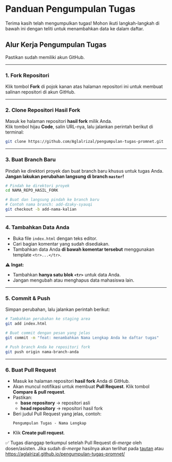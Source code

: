 # Panduan Pengumpulan Tugas

Terima kasih telah mengumpulkan tugas! Mohon ikuti langkah-langkah di bawah ini dengan teliti untuk menambahkan data ke dalam daftar.

## Alur Kerja Pengumpulan Tugas

Pastikan sudah memiliki akun GitHub.

---

### 1. Fork Repositori

Klik tombol **Fork** di pojok kanan atas halaman repositori ini untuk membuat salinan repositori di akun GitHub.

---

### 2. Clone Repositori Hasil Fork

Masuk ke halaman repositori **hasil fork** milik Anda.  
Klik tombol hijau **Code**, salin URL-nya, lalu jalankan perintah berikut di terminal:

```bash
git clone https://github.com/Aglalrizal/pengumpulan-tugas-promnet.git
```

---

### 3. Buat Branch Baru

Pindah ke direktori proyek dan buat branch baru khusus untuk tugas Anda.  
**Jangan lakukan perubahan langsung di branch `master`!**

```bash
# Pindah ke direktori proyek
cd NAMA_REPO_HASIL_FORK

# Buat dan langsung pindah ke branch baru
# Contoh nama branch: add-dzaky-syauqi
git checkout -b add-nama-kalian
```

---

### 4. Tambahkan Data Anda

- Buka file `index.html` dengan teks editor.
- Cari bagian komentar yang sudah disediakan.
- Tambahkan data Anda **di bawah komentar tersebut** menggunakan template `<tr>...</tr>`.

⚠️ **Ingat:**

- Tambahkan **hanya satu blok `<tr>`** untuk data Anda.
- Jangan mengubah atau menghapus data mahasiswa lain.

---

### 5. Commit & Push

Simpan perubahan, lalu jalankan perintah berikut:

```bash
# Tambahkan perubahan ke staging area
git add index.html

# Buat commit dengan pesan yang jelas
git commit -m "feat: menambahkan Nama Lengkap Anda ke daftar tugas"

# Push branch Anda ke repositori fork
git push origin nama-branch-anda
```

---

### 6. Buat Pull Request

- Masuk ke halaman repositori **hasil fork** Anda di GitHub.
- Akan muncul notifikasi untuk membuat **Pull Request**. Klik tombol **Compare & pull request**.
- Pastikan:
  - **base repository** → repositori asli
  - **head repository** → repositori hasil fork
- Beri judul Pull Request yang jelas, contoh:
  ```
  Pengumpulan Tugas - Nama Lengkap
  ```
- Klik **Create pull request**.

✅ Tugas dianggap terkumpul setelah Pull Request di-_merge_ oleh dosen/asisten.
Jika sudah di-_merge_ hasilnya akan terlihat pada [tautan](https://aglalrizal.github.io/pengumpulan-tugas-promnet/) atau https://aglalrizal.github.io/pengumpulan-tugas-promnet/
